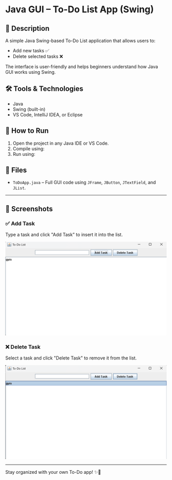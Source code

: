 # Java GUI – To-Do List App (Swing)

## 📌 Description
A simple Java Swing-based To-Do List application that allows users to:
- Add new tasks ✅
- Delete selected tasks ❌

The interface is user-friendly and helps beginners understand how Java GUI works using Swing.

## 🛠 Tools & Technologies
- Java
- Swing (built-in)
- VS Code, IntelliJ IDEA, or Eclipse

## 📂 How to Run
1. Open the project in any Java IDE or VS Code.
2. Compile using:
3.  Run using:


## 📁 Files
- `ToDoApp.java` – Full GUI code using `JFrame`, `JButton`, `JTextField`, and `JList`.

---

## 📸 Screenshots

### ✅ Add Task
Type a task and click "Add Task" to insert it into the list.

![Add Task](https://github.com/9A-Ayush/task-6-To-do-app-/blob/main/ss/Screenshot%202025-07-02%20205212.png)

### ❌ Delete Task
Select a task and click "Delete Task" to remove it from the list.

![Delete Task](https://github.com/9A-Ayush/task-6-To-do-app-/blob/main/ss/Screenshot%202025-07-02%20205228.png)

---

Stay organized with your own To-Do app! ✨📝

